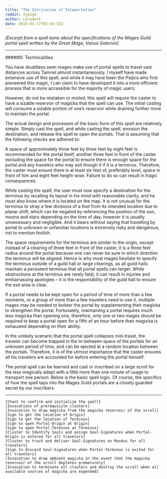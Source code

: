 ```yaml
---
title: "The Intricacies of Teleportation"
reddit: 4jp1g8
author: Loremost
date: 2016-05-17T03:45:53Z
---
```


*[Excerpt from a spell tome about the specifications of the Mages Guild portal spell written by the Great Mage, Vanus Galerion]*

*****

#####III. Technicalities

You have doubtless seen mages make use of portal spells to travel vast distances across Tamriel almost instantaneously. I myself have made extensive use of this spell, and while it may have been the Psijics who first pioneered this magic, I can claim to have developed it into a more efficient process that is more accessible for the majority of magic users. 

However, do not be mistaken or misled, this spell will require the caster to have a sizable reservoir of magicka that the spell can use. The initial casting will consume a sizable portion of one’s reservoir while draining further more to maintain the portal. 

The actual design and processes of the basic form of this spell are relatively simple. Simply cast the spell, and while casting the spell, envision the destination, and release the spell to open the portals. That is assuming that the following checks are adhered to:

A space of approximately three feet by three feet by eight feet is recommended for the portal itself, another three feet in front of the caster excluding the space for the portal to ensure there is enough space for the portal and any travelers who may exit though it if it is a terminus. Therefore, the caster must ensure there is at least six feet of, preferably level, space in front of him and eight feet height-wise. Failure to do so can result in tragic consequences.  

While casting the spell, the user must now specify a destination for the terminus by recalling its layout in his mind with reasonable clarity, and he must also know where it is located on the map. It is not unusual for the terminus to stray a few divisions of a foot from its intended location due to planar shift, which can be negated by referencing the position of the sun, moons and stars depending on the time of day, however it is usually unnecessary and negligible. And it bears without saying that travelling by portal to unknown or unfamiliar locations is extremely risky and dangerous, not to mention foolish. 

The space requirements for the terminus are similar to the origin, except instead of a clearing of three feet in front of the caster, it is a three feet radius around the portal because one can never be sure in which direction the terminus will be aligned. Hence is why most mages hesitate to specify the terminus outside of a guild hall or large clearings, as all guild halls maintain a persistent terminus that all portal spells can target. While obstructions at the terminus are rarely fatal, it can result in injuries and embarrassing apologies – it is the responsibility of the guild hall to ensure the exit area is clear. 

If a portal needs to be kept open for a period of time of more than a few moments, or a group of more than a few travelers need to use it, multiple mages may be needed to bolster the portal by supplementing their magicka to strengthen the portal. Fortunately, maintaining a portal requires much less magicka than opening one, therefore, only one or two mages should be required to keep a portal open for a fifth of an hour before their magicka is exhausted depending on their ability. 

In the unlikely scenario that the portal spell collapses mid-travel, the traveler can become trapped in the in-between space of the portals for an unknown period of time, and can be ejected at a random location between the portals. Therefore, it is of the utmost importance that the caster ensures all his travelers are accounted for before entering the portal himself. 

The portal spell can be learned and cast or inscribed on a large scroll for the less magically adept with a little more than one minute of usage to transport one person. Below is the basic spell logic. Of course, the specifics of how the spell taps into the Mages Guild portals are a closely guarded secret by our inscribers.

*****

    [Chant to confirm and initialize the spell]  
    [Invocations of prerequisite clusters]  
    [Invocation to draw magicka from the magicka reservoir of the scroll]  
    [Sign to get the location of Origin]  
    [Sign to get the location of Terminus]  
    [Sign to open Portal-Origin at Origin]  
    [Sign to open Portal-Terminus at Terminus]  
    [Cluster to Identify Souls and assign Soul-Signatures when Portal-Origin is entered for all travelers]  
    [Cluster to track and deliver Soul-Signatures on Mundus for all travelers]  
    [Sign to discard Soul-Signatures when Portal-Terminus is exited for all travelers]  
    [Invocation to draw ambient magicka in the event that the magicka reservoir of the scroll depletes prematurely]  
    [Invocation to terminate all clusters and destroy the scroll when all available sources of magicka are expended]  

